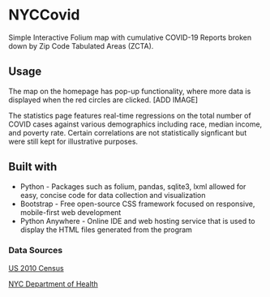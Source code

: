 # NYCCovid
Simple Interactive Folium map with cumulative COVID-19 Reports broken down by Zip Code Tabulated Areas (ZCTA).

## Usage
The map on the homepage has pop-up functionality, where more data is displayed when the red circles are clicked. [ADD IMAGE]

The statistics page features real-time regressions on the total number of COVID cases against various demographics including race, median income, and poverty rate. Certain correlations are not statistically signficant but were still kept for illustrative purposes.

## Built with
* Python - Packages such as folium, pandas, sqlite3, lxml allowed for easy, concise code for data collection and visualization
* Bootstrap - Free open-source CSS framework focused on responsive, mobile-first web development
* Python Anywhere - Online IDE and web hosting service that is used to display the HTML files generated from the program

### Data Sources

[US 2010 Census](https://data.census.gov/)

[NYC Department of Health](https://www1.nyc.gov/site/doh/covid/covid-19-data.page#download)
